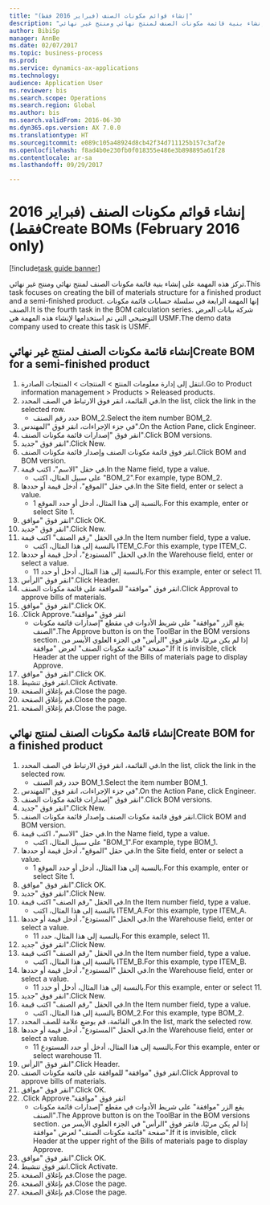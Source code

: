 ```yaml
--- 
title: "إنشاء قوائم مكونات الصنف (فبراير 2016 فقط)"
description: "تركز هذه المهمة على إنشاء بنية قائمة مكونات الصنف لمنتج نهائي ومنتج غير نهائي."
author: BibiSp
manager: AnnBe
ms.date: 02/07/2017
ms.topic: business-process
ms.prod: 
ms.service: dynamics-ax-applications
ms.technology: 
audience: Application User
ms.reviewer: bis
ms.search.scope: Operations
ms.search.region: Global
ms.author: bis
ms.search.validFrom: 2016-06-30
ms.dyn365.ops.version: AX 7.0.0
ms.translationtype: HT
ms.sourcegitcommit: e089c105a48924d8cb42f34d711125b157c3af2e
ms.openlocfilehash: f8ad4b0e230fb0f018355e486e3b898895a61f28
ms.contentlocale: ar-sa
ms.lasthandoff: 09/29/2017

---
```

# <a name="create-boms-february-2016-only"></a><span data-ttu-id="2a84b-103">إنشاء قوائم مكونات الصنف (فبراير 2016 فقط)</span><span class="sxs-lookup"><span data-stu-id="2a84b-103">Create BOMs (February 2016 only)</span></span>

[!include[task guide banner](../../includes/task-guide-banner.md)]

<span data-ttu-id="2a84b-104">تركز هذه المهمة على إنشاء بنية قائمة مكونات الصنف لمنتج نهائي ومنتج غير نهائي.</span><span class="sxs-lookup"><span data-stu-id="2a84b-104">This task focuses on creating the bill of materials structure for a finished product and a semi-finished product.</span></span> <span data-ttu-id="2a84b-105">إنها المهمة الرابعة في سلسلة حسابات قائمة مكونات الصنف.</span><span class="sxs-lookup"><span data-stu-id="2a84b-105">It is the fourth task in the BOM calculation series.</span></span> <span data-ttu-id="2a84b-106">شركة بيانات العرض التوضيحي التي تم استخدامها لإنشاء هذه المهمة هي USMF.‬</span><span class="sxs-lookup"><span data-stu-id="2a84b-106">The demo data company used to create this task is USMF.</span></span>


## <a name="create-bom-for-a-semi-finished-product"></a><span data-ttu-id="2a84b-107">إنشاء قائمة مكونات الصنف لمنتج غير نهائي</span><span class="sxs-lookup"><span data-stu-id="2a84b-107">Create BOM for a semi-finished product</span></span>
1. <span data-ttu-id="2a84b-108">انتقل إلى إدارة معلومات المنتج > المنتجات > المنتجات الصادرة.</span><span class="sxs-lookup"><span data-stu-id="2a84b-108">Go to Product information management > Products > Released products.</span></span>
2. <span data-ttu-id="2a84b-109">في القائمة، انقر فوق الارتباط في الصف المحدد.</span><span class="sxs-lookup"><span data-stu-id="2a84b-109">In the list, click the link in the selected row.</span></span>
    * <span data-ttu-id="2a84b-110">حدد رقم الصنف BOM_2.</span><span class="sxs-lookup"><span data-stu-id="2a84b-110">Select the item number BOM_2.</span></span>  
3. <span data-ttu-id="2a84b-111">في جزء الإجراءات، انقر فوق "المهندس".</span><span class="sxs-lookup"><span data-stu-id="2a84b-111">On the Action Pane, click Engineer.</span></span>
4. <span data-ttu-id="2a84b-112">انقر فوق "إصدارات قائمة مكونات الصنف".</span><span class="sxs-lookup"><span data-stu-id="2a84b-112">Click BOM versions.</span></span>
5. <span data-ttu-id="2a84b-113">انقر فوق "جديد".</span><span class="sxs-lookup"><span data-stu-id="2a84b-113">Click New.</span></span>
6. <span data-ttu-id="2a84b-114">انقر فوق قائمة مكونات الصنف وإصدار قائمة مكونات الصنف.</span><span class="sxs-lookup"><span data-stu-id="2a84b-114">Click BOM and BOM version.</span></span>
7. <span data-ttu-id="2a84b-115">في حقل "الاسم"، اكتب قيمة.</span><span class="sxs-lookup"><span data-stu-id="2a84b-115">In the Name field, type a value.</span></span>
    * <span data-ttu-id="2a84b-116">على سبيل المثال، اكتب "BOM_2".</span><span class="sxs-lookup"><span data-stu-id="2a84b-116">For example, type BOM_2.</span></span>  
8. <span data-ttu-id="2a84b-117">في حقل "الموقع"، أدخل قيمة أو حددها.</span><span class="sxs-lookup"><span data-stu-id="2a84b-117">In the Site field, enter or select a value.</span></span>
    * <span data-ttu-id="2a84b-118">بالنسبة إلى هذا المثال، أدخل أو حدد الموقع 1.</span><span class="sxs-lookup"><span data-stu-id="2a84b-118">For this example, enter or select Site 1.</span></span>  
9. <span data-ttu-id="2a84b-119">انقر فوق "موافق".</span><span class="sxs-lookup"><span data-stu-id="2a84b-119">Click OK.</span></span>
10. <span data-ttu-id="2a84b-120">انقر فوق "جديد".</span><span class="sxs-lookup"><span data-stu-id="2a84b-120">Click New.</span></span>
11. <span data-ttu-id="2a84b-121">في الحقل "رقم الصنف" اكتب قيمة.</span><span class="sxs-lookup"><span data-stu-id="2a84b-121">In the Item number field, type a value.</span></span>
    * <span data-ttu-id="2a84b-122">بالنسبة إلى هذا المثال، اكتب ITEM_C.</span><span class="sxs-lookup"><span data-stu-id="2a84b-122">For this example, type ITEM_C.</span></span>  
12. <span data-ttu-id="2a84b-123">في الحقل "المستودع"، أدخل قيمة أو حددها.</span><span class="sxs-lookup"><span data-stu-id="2a84b-123">In the Warehouse field, enter or select a value.</span></span>
    * <span data-ttu-id="2a84b-124">بالنسبة إلى هذا المثال، أدخل أو حدد 11.</span><span class="sxs-lookup"><span data-stu-id="2a84b-124">For this example, enter or select 11.</span></span>  
13. <span data-ttu-id="2a84b-125">انقر فوق "الرأس".</span><span class="sxs-lookup"><span data-stu-id="2a84b-125">Click Header.</span></span>
14. <span data-ttu-id="2a84b-126">انقر فوق "موافقة" للموافقة على قائمة مكونات الصنف.</span><span class="sxs-lookup"><span data-stu-id="2a84b-126">Click Approval to approve bills of materials.</span></span>
15. <span data-ttu-id="2a84b-127">انقر فوق "موافق".</span><span class="sxs-lookup"><span data-stu-id="2a84b-127">Click OK.</span></span>
16. <span data-ttu-id="2a84b-128">انقر فوق "‏‫موافقة".</span><span class="sxs-lookup"><span data-stu-id="2a84b-128">Click Approve.</span></span>
    * <span data-ttu-id="2a84b-129">يقع الزر "موافقة" على شريط الأدوات في مقطع "إصدارات قائمة مكونات الصنف"‬.</span><span class="sxs-lookup"><span data-stu-id="2a84b-129">The Approve button is on the ToolBar in the  BOM versions section.</span></span> <span data-ttu-id="2a84b-130">إذا لم يكن مرئيًا، فانقر فوق "الرأس" في الجزء العلوي الأيسر من صفحة "قائمة مكونات الصنف" لعرض "موافقة".</span><span class="sxs-lookup"><span data-stu-id="2a84b-130">If it is invisible, click Header at the upper right of the Bills of materials page to display Approve.</span></span>  
17. <span data-ttu-id="2a84b-131">انقر فوق "موافق".</span><span class="sxs-lookup"><span data-stu-id="2a84b-131">Click OK.</span></span>
18. <span data-ttu-id="2a84b-132">انقر فوق تنشيط.</span><span class="sxs-lookup"><span data-stu-id="2a84b-132">Click Activate.</span></span>
19. <span data-ttu-id="2a84b-133">قم بإغلاق الصفحة.</span><span class="sxs-lookup"><span data-stu-id="2a84b-133">Close the page.</span></span>
20. <span data-ttu-id="2a84b-134">قم بإغلاق الصفحة.</span><span class="sxs-lookup"><span data-stu-id="2a84b-134">Close the page.</span></span>
21. <span data-ttu-id="2a84b-135">قم بإغلاق الصفحة.</span><span class="sxs-lookup"><span data-stu-id="2a84b-135">Close the page.</span></span>

## <a name="create-bom-for-a-finished-product"></a><span data-ttu-id="2a84b-136">إنشاء قائمة مكونات الصنف لمنتج نهائي</span><span class="sxs-lookup"><span data-stu-id="2a84b-136">Create BOM for a finished product</span></span>
1. <span data-ttu-id="2a84b-137">في القائمة، انقر فوق الارتباط في الصف المحدد.</span><span class="sxs-lookup"><span data-stu-id="2a84b-137">In the list, click the link in the selected row.</span></span>
    * <span data-ttu-id="2a84b-138">حدد رقم الصنف BOM_1.</span><span class="sxs-lookup"><span data-stu-id="2a84b-138">Select the item number BOM_1.</span></span>  
2. <span data-ttu-id="2a84b-139">في جزء الإجراءات، انقر فوق "المهندس".</span><span class="sxs-lookup"><span data-stu-id="2a84b-139">On the Action Pane, click Engineer.</span></span>
3. <span data-ttu-id="2a84b-140">انقر فوق "إصدارات قائمة مكونات الصنف".</span><span class="sxs-lookup"><span data-stu-id="2a84b-140">Click BOM versions.</span></span>
4. <span data-ttu-id="2a84b-141">انقر فوق "جديد".</span><span class="sxs-lookup"><span data-stu-id="2a84b-141">Click New.</span></span>
5. <span data-ttu-id="2a84b-142">انقر فوق قائمة مكونات الصنف وإصدار قائمة مكونات الصنف.</span><span class="sxs-lookup"><span data-stu-id="2a84b-142">Click BOM and BOM version.</span></span>
6. <span data-ttu-id="2a84b-143">في حقل "الاسم"، اكتب قيمة.</span><span class="sxs-lookup"><span data-stu-id="2a84b-143">In the Name field, type a value.</span></span>
    * <span data-ttu-id="2a84b-144">على سبيل المثال، اكتب "BOM_1".</span><span class="sxs-lookup"><span data-stu-id="2a84b-144">For example, type BOM_1.</span></span>  
7. <span data-ttu-id="2a84b-145">في حقل "الموقع"، أدخل قيمة أو حددها.</span><span class="sxs-lookup"><span data-stu-id="2a84b-145">In the Site field, enter or select a value.</span></span>
    * <span data-ttu-id="2a84b-146">بالنسبة إلى هذا المثال، أدخل أو حدد الموقع 1.</span><span class="sxs-lookup"><span data-stu-id="2a84b-146">For this example, enter or select Site 1.</span></span>  
8. <span data-ttu-id="2a84b-147">انقر فوق "موافق".</span><span class="sxs-lookup"><span data-stu-id="2a84b-147">Click OK.</span></span>
9. <span data-ttu-id="2a84b-148">انقر فوق "جديد".</span><span class="sxs-lookup"><span data-stu-id="2a84b-148">Click New.</span></span>
10. <span data-ttu-id="2a84b-149">في الحقل "رقم الصنف" اكتب قيمة.</span><span class="sxs-lookup"><span data-stu-id="2a84b-149">In the Item number field, type a value.</span></span>
    * <span data-ttu-id="2a84b-150">بالنسبة إلى هذا المثال، اكتب ITEM_A.</span><span class="sxs-lookup"><span data-stu-id="2a84b-150">For this example, type ITEM_A.</span></span>  
11. <span data-ttu-id="2a84b-151">في الحقل "المستودع"، أدخل قيمة أو حددها.</span><span class="sxs-lookup"><span data-stu-id="2a84b-151">In the Warehouse field, enter or select a value.</span></span>
    * <span data-ttu-id="2a84b-152">بالنسبة إلى هذا المثال، حدد 11.</span><span class="sxs-lookup"><span data-stu-id="2a84b-152">For this example, select 11.</span></span>  
12. <span data-ttu-id="2a84b-153">انقر فوق "جديد".</span><span class="sxs-lookup"><span data-stu-id="2a84b-153">Click New.</span></span>
13. <span data-ttu-id="2a84b-154">في الحقل "رقم الصنف" اكتب قيمة.</span><span class="sxs-lookup"><span data-stu-id="2a84b-154">In the Item number field, type a value.</span></span>
    * <span data-ttu-id="2a84b-155">بالنسبة إلى هذا المثال، اكتب ITEM_B.</span><span class="sxs-lookup"><span data-stu-id="2a84b-155">For this example, type ITEM_B.</span></span>  
14. <span data-ttu-id="2a84b-156">في الحقل "المستودع"، أدخل قيمة أو حددها.</span><span class="sxs-lookup"><span data-stu-id="2a84b-156">In the Warehouse field, enter or select a value.</span></span>
    * <span data-ttu-id="2a84b-157">بالنسبة إلى هذا المثال، أدخل أو حدد 11.</span><span class="sxs-lookup"><span data-stu-id="2a84b-157">For this example, enter or select 11.</span></span>  
15. <span data-ttu-id="2a84b-158">انقر فوق "جديد".</span><span class="sxs-lookup"><span data-stu-id="2a84b-158">Click New.</span></span>
16. <span data-ttu-id="2a84b-159">في الحقل "رقم الصنف" اكتب قيمة.</span><span class="sxs-lookup"><span data-stu-id="2a84b-159">In the Item number field, type a value.</span></span>
    * <span data-ttu-id="2a84b-160">بالنسبة إلى هذا المثال، اكتب BOM_2.</span><span class="sxs-lookup"><span data-stu-id="2a84b-160">For this example, type BOM_2.</span></span>  
17. <span data-ttu-id="2a84b-161">في القائمة، قم بوضع علامة للصف المحدد.</span><span class="sxs-lookup"><span data-stu-id="2a84b-161">In the list, mark the selected row.</span></span>
18. <span data-ttu-id="2a84b-162">في الحقل "المستودع"، أدخل قيمة أو حددها.</span><span class="sxs-lookup"><span data-stu-id="2a84b-162">In the Warehouse field, enter or select a value.</span></span>
    * <span data-ttu-id="2a84b-163">بالنسبة إلى هذا المثال، أدخل أو حدد المستودع 11.</span><span class="sxs-lookup"><span data-stu-id="2a84b-163">For this example, enter or select warehouse 11.</span></span>  
19. <span data-ttu-id="2a84b-164">انقر فوق "الرأس".</span><span class="sxs-lookup"><span data-stu-id="2a84b-164">Click Header.</span></span>
20. <span data-ttu-id="2a84b-165">انقر فوق "موافقة" للموافقة على قائمة مكونات الصنف.</span><span class="sxs-lookup"><span data-stu-id="2a84b-165">Click Approval to approve bills of materials.</span></span>
21. <span data-ttu-id="2a84b-166">انقر فوق "موافق".</span><span class="sxs-lookup"><span data-stu-id="2a84b-166">Click OK.</span></span>
22. <span data-ttu-id="2a84b-167">انقر فوق "‏‫موافقة".</span><span class="sxs-lookup"><span data-stu-id="2a84b-167">Click Approve.</span></span>
    * <span data-ttu-id="2a84b-168">يقع الزر "موافقة" على شريط الأدوات في مقطع "إصدارات قائمة مكونات الصنف"‬.</span><span class="sxs-lookup"><span data-stu-id="2a84b-168">The Approve button is on the ToolBar in the  BOM versions section.</span></span> <span data-ttu-id="2a84b-169">إذا لم يكن مرئيًا، فانقر فوق "الرأس" في الجزء العلوي الأيسر من صفحة "قائمة مكونات الصنف" لعرض "موافقة".</span><span class="sxs-lookup"><span data-stu-id="2a84b-169">If it is invisible, click Header at the upper right of the Bills of materials page to display Approve.</span></span>  
23. <span data-ttu-id="2a84b-170">انقر فوق "موافق".</span><span class="sxs-lookup"><span data-stu-id="2a84b-170">Click OK.</span></span>
24. <span data-ttu-id="2a84b-171">انقر فوق تنشيط.</span><span class="sxs-lookup"><span data-stu-id="2a84b-171">Click Activate.</span></span>
25. <span data-ttu-id="2a84b-172">قم بإغلاق الصفحة.</span><span class="sxs-lookup"><span data-stu-id="2a84b-172">Close the page.</span></span>
26. <span data-ttu-id="2a84b-173">قم بإغلاق الصفحة.</span><span class="sxs-lookup"><span data-stu-id="2a84b-173">Close the page.</span></span>
27. <span data-ttu-id="2a84b-174">قم بإغلاق الصفحة.</span><span class="sxs-lookup"><span data-stu-id="2a84b-174">Close the page.</span></span>


